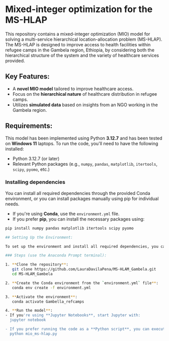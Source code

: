 # Mixed-integer optimization for the MS-HLAP

This repository contains a mixed-integer optimization (MIO) model for solving a multi-service hierarchical location-allocation problem (MS-HLAP). The MS-HLAP is designed to improve access to health facilities within refugee camps in the Gambela region, Ethiopia, by considering both the hierarchical structure of the system and the variety of healthcare services provided.

## Key Features:

- A **novel MIO model** tailored to improve healthcare access.
- Focus on the **hierarchical nature** of healthcare distribution in refugee camps.
- Utilizes **simulated data** based on insights from an NGO working in the Gambela region.
  

## Requirements:
This model has been implemented using Python **3.12.7** and has been tested on **Windows 11** laptops. To run the code, you'll need to have the following installed:

- Python 3.12.7 (or later)
- Relevant Python packages (e.g., `numpy`, `pandas`, `matplotlib`, `itertools`, `scipy`, `pyomo`, etc.)

### Installing dependencies
You can install all required dependencies through the provided Conda environment, or you can install packages manually using pip for individual needs.

- If you're using **Conda**, use the `environment.yml` file.
- If you prefer **pip**, you can install the necessary packages using:

```bash
pip install numpy pandas matplotlib itertools scipy pyomo

## Setting Up the Environment: 

To set up the environment and install all required dependencies, you can use the provided `environment.yml` file.

### Steps (use the Anaconda Prompt terminal):

1. **Clone the repository**:
   git clone https://github.com/LauraDavilaPena/MS-HLAM_Gambela.git
   cd MS-HLAM_Gambela

2. **Create the Conda environment from the `environment.yml` file**:
   conda env create -f environment.yml

3. **Activate the environment**:
   conda activate Gambella_refcamps

4. **Run the model**:
- If you're using **Jupyter Notebooks**, start Jupyter with:
  jupyter notebook

- If you prefer running the code as a **Python script**, you can execute it directly from the terminal once the environment is activated:
  python mio_ms-hlap.py


